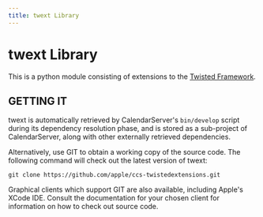 ```yaml
---
title: twext Library
---
```


twext Library
==================

This is a python module consisting of extensions to the [Twisted Framework](http://twistedmatrix.com/).

## GETTING IT

twext is automatically retrieved by CalendarServer's `bin/develop` script during its dependency resolution phase, and is stored as a sub-project of CalendarServer, along with other externally retrieved dependencies.

Alternatively, use GIT to obtain a working copy of the source code. The following command will check out the latest version of twext:

    git clone https://github.com/apple/ccs-twistedextensions.git

Graphical clients which support GIT are also available, including Apple's ​XCode IDE. Consult the documentation for your chosen client for information on how to check out source code.
